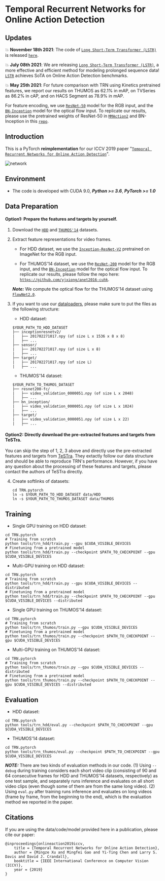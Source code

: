 # Temporal Recurrent Networks for Online Action Detection

## Updates

:boom: **November 18th 2021**: The code of [`Long Short-Term Transformer (LSTR)`](https://arxiv.org/pdf/2107.03377.pdf) is released [`here`](https://github.com/amazon-research/long-short-term-transformer).

:boom: **July 08th 2021**: We are releasing [`Long Short-Term Transformer (LSTR)`](https://arxiv.org/pdf/2107.03377.pdf), a more effective and efficient method for modeling prolonged sequence data! [`LSTR`](https://arxiv.org/pdf/2107.03377.pdf) achieves SoTA on Online Action Detection benchmarks.

:boom: **May 25th 2021**: For future comparison with TRN using Kinetics pretrained features, we report our results on THUMOS as 62.1% in mAP, on TVSeries as 86.2% in cAP, and on HACS Segment as 78.9% in mAP.

For feature encoding, we use [`ResNet-50`](https://arxiv.org/pdf/1512.03385.pdf) model for the RGB input, and the [`BN-Inception`](https://arxiv.org/pdf/1502.03167.pdf) model for the optical flow input. To replicate our results, please use the pretrained weights of ResNet-50 in [`MMAction2`](https://github.com/open-mmlab/mmaction2/blob/master/configs/recognition/tsn/README.md#kinetics-400) and BN-Inception in this [`repo`](http://yjxiong.me/others/kinetics_action/).

## Introduction

This is a PyTorch **reimplementation** for our ICCV 2019 paper "[`Temporal Recurrent Networks for Online Action Detection`](https://arxiv.org/pdf/1811.07391.pdf)".

![network](demo/network.jpg?raw=true)

## Environment

- The code is developed with CUDA 9.0, ***Python >= 3.6***, ***PyTorch >= 1.0***

## Data Preparation

#### Option1: Prepare the features and targets by yourself.

1. Download the [`HDD`](https://usa.honda-ri.com/hdd) and [`THUMOS'14`](https://www.crcv.ucf.edu/THUMOS14/) datasets.

2. Extract feature representations for video frames.

    * For HDD dataset, we use the [`Inception-ResNet-V2`](https://arxiv.org/pdf/1602.07261.pdf) pretrained on ImageNet for the RGB input.
    
    * For THUMOS'14 dataset, we use the [`ResNet-200`](https://arxiv.org/pdf/1512.03385.pdf) model for the RGB input, and the [`BN-Inception`](https://arxiv.org/pdf/1502.03167.pdf) model for the optical flow input. To replicate our results, please follow the repo here: [`https://github.com/yjxiong/anet2016-cuhk`](https://github.com/yjxiong/anet2016-cuhk).
    
    ***Note:*** We compute the optical flow for the THUMOS'14 dataset using [`FlowNet2.0`](https://arxiv.org/pdf/1612.01925.pdf).

3. If you want to use our [dataloaders](./lib/datasets), please make sure to put the files as the following structure:

    * HDD dataset:
    ```
    $YOUR_PATH_TO_HDD_DATASET
    ├── inceptionresnetv2/
    |   ├── 201702271017.npy (of size L x 1536 x 8 x 8)
    │   ├── ...
    ├── sensor/
    |   ├── 201702271017.npy (of size L x 8)
    |   ├── ...
    ├── target/
    |   ├── 201702271017.npy (of size L)
    |   ├── ...
    ```
    
    * THUMOS'14 dataset:
    ```
    $YOUR_PATH_TO_THUMOS_DATASET
    ├── resnet200-fc/
    |   ├── video_validation_0000051.npy (of size L x 2048)
    │   ├── ...
    ├── bn_inception/
    |   ├── video_validation_0000051.npy (of size L x 1024)
    |   ├── ...
    ├── target/
    |   ├── video_validation_0000051.npy (of size L x 22)
    |   ├── ...
    ```
    
#### Option2: Directly download the pre-extracted features and targets from TeSTra.

You can skip the step of 1, 2, 3 above and directly use the pre-extracted features and targets from [TeSTra](https://github.com/zhaoyue-zephyrus/TeSTra). They extactly follow our data structure and should be able to reproduce TRN's performance. However, if you have any question about the processing of these features and targets, please contact the authors of TeSTra directly.

4. Create softlinks of datasets:
    ```
    cd TRN.pytorch
    ln -s $YOUR_PATH_TO_HDD_DATASET data/HDD
    ln -s $YOUR_PATH_TO_THUMOS_DATASET data/THUMOS
    ```

## Training

* Single GPU training on HDD dataset:
```
cd TRN.pytorch
# Training from scratch
python tools/trn_hdd/train.py --gpu $CUDA_VISIBLE_DEVICES
# Finetuning from a pretrained model
python tools/trn_hdd/train.py --checkpoint $PATH_TO_CHECKPOINT --gpu $CUDA_VISIBLE_DEVICES
```

* Multi-GPU training on HDD dataset:
```
cd TRN.pytorch
# Training from scratch
python tools/trn_hdd/train.py --gpu $CUDA_VISIBLE_DEVICES --distributed
# Finetuning from a pretrained model
python tools/trn_hdd/train.py --checkpoint $PATH_TO_CHECKPOINT --gpu $CUDA_VISIBLE_DEVICES --distributed
```

* Single GPU training on THUMOS'14 dataset:
```
cd TRN.pytorch
# Training from scratch
python tools/trn_thumos/train.py --gpu $CUDA_VISIBLE_DEVICES
# Finetuning from a pretrained model
python tools/trn_thumos/train.py --checkpoint $PATH_TO_CHECKPOINT --gpu $CUDA_VISIBLE_DEVICES
```

* Multi-GPU training on THUMOS'14 dataset:
```
cd TRN.pytorch
# Training from scratch
python tools/trn_thumos/train.py --gpu $CUDA_VISIBLE_DEVICES --distributed
# Finetuning from a pretrained model
python tools/trn_thumos/train.py --checkpoint $PATH_TO_CHECKPOINT --gpu $CUDA_VISIBLE_DEVICES --distributed
```

## Evaluation

* HDD dataset:
```
cd TRN.pytorch
python tools/trn_hdd/eval.py --checkpoint $PATH_TO_CHECKPOINT --gpu $CUDA_VISIBLE_DEVICES
```

* THUMOS'14 dataset:
```
cd TRN.pytorch
python tools/trn_thumos/eval.py --checkpoint $PATH_TO_CHECKPOINT --gpu $CUDA_VISIBLE_DEVICES
```

***NOTE:*** There are two kinds of evaluation methods in our code. (1) Using `--debug` during training considers each short video clip (consisting of 90 and 64 consecutive frames for HDD and THUMOS'14 datasets, respectively) as one test sample, and separately runs inference and evaluates on all short video clips (even though some of them are from the same long video). (2) Using `eval.py` after training runs inference and evaluates on long videos (frame by frame, from the beginning to the end), which is the evaluation method we reported in the paper.

## Citations

If you are using the data/code/model provided here in a publication, please cite our paper:

    @inproceedings{onlineaction2019iccv,
        title = {Temporal Recurrent Networks for Online Action Detection},
        author = {Mingze Xu and Mingfei Gao and Yi-Ting Chen and Larry S. Davis and David J. Crandall},
        booktitle = {IEEE International Conference on Computer Vision (ICCV)},
        year = {2019}
    }
